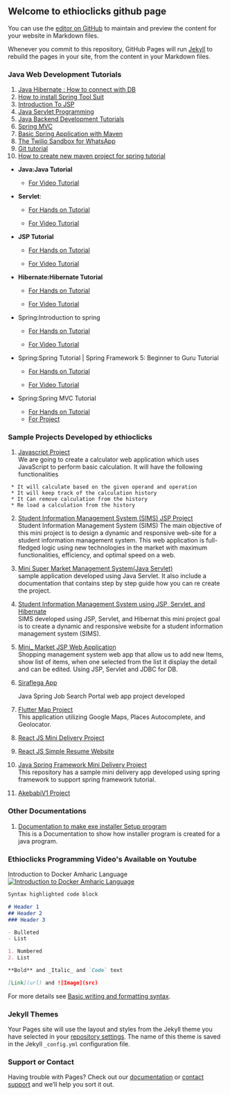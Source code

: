 ## Welcome to ethioclicks github page

You can use the [editor on GitHub](https://github.com/ethioclicks/ethioclicks.github.io/edit/main/index.md) to maintain and preview the content for your website in Markdown files.

Whenever you commit to this repository, GitHub Pages will run [Jekyll](https://jekyllrb.com/) to rebuild the pages in your site, from the content in your Markdown files.

### Java Web Development Tutorials

1.  [Java Hibernate : How to connect with DB](https://github.com/ethioclicks/Java-Web-Development-Tutorials/blob/main/Hibernate.md)
2.  [How to install Spring Tool Suit](https://github.com/ethioclicks/Java-Web-Development-Tutorials/blob/main/Introduction_To_Spring_Framework.md)
3.  [Introduction To JSP](https://github.com/ethioclicks/Java-Web-Development-Tutorials/blob/main/Introduction_to_JSP.md)
4.  [Java Servlet Programming](https://github.com/ethioclicks/Java-Web-Development-Tutorials/blob/main/JavaServlet.md)
5.  [Java Backend Development Tutorials](https://github.com/ethioclicks/Java-Web-Development-Tutorials/blob/main/README.md)
6.  [Spring MVC](https://github.com/ethioclicks/Java-Web-Development-Tutorials/blob/main/Spring-MVC.md)
7.  [Basic Spring Application with Maven](https://github.com/ethioclicks/Java-Web-Development-Tutorials/blob/main/Spring.md)
8.  [The Twilio Sandbox for WhatsApp](https://github.com/ethioclicks/Java-Web-Development-Tutorials/blob/main/TwilioDoc.md)
9.  [Git tutorial](https://github.com/ethioclicks/Java-Web-Development-Tutorials/blob/main/git-tutorial.md)
10.  [How to create new maven project for spring tutorial](https://github.com/ethioclicks/Java-Web-Development-Tutorials/blob/main/~WRL2196.tmp)


* **Java:Java Tutorial** 
    * [For Video Tutorial](https://github.com/ethioclicks/Java-Web-Development-Tutorials/blob/main/JavaServlet.md)

* **Servlet**: 

   * [For Hands on Tutorial](https://github.com/ethioclicks/Java-Web-Development-Tutorials/blob/main/JavaServlet.md)

   * [For Video Tutorial](https://www.youtube.com/watch?v=FYe-keLCCG8&list=PLfUANuySIYNNkjgCHEFYbcND_ilAmf1it)


* **JSP Tutorial**
   * [For Hands on Tutorial](https://github.com/ethioclicks/Java-Web-Development-Tutorials/blob/main/Introduction_to_JSP.md)

   * [For Video Tutorial](https://www.youtube.com/watch?v=65VOvRu1v2g&list=PLfUANuySIYNMFFWkjqqd6toygvbVTfwyU)

* **Hibernate:Hibernate Tutorial**
    * [For Hands on Tutorial](https://github.com/ethioclicks/Java-Web-Development-Tutorials/blob/main/Hibernate.md)

   * [For Video Tutorial](https://www.youtube.com/watch?v=Jf0mAD3mbiw&list=PLfUANuySIYNO7dmckkcSOQY1PepmwdssE)

* Spring:Introduction to spring 

   * [For Hands on Tutorial](https://github.com/ethioclicks/Java-Web-Development-Tutorials/blob/main/Introduction_To_Spring_Framework.md)

   * [For Video Tutorial](https://www.youtube.com/watch?v=xdDc1F1nVhQ&list=PLfUANuySIYNP3rw-EuN_Onmmnx0V60wfW)

* Spring:Spring Tutorial | Spring Framework 5: Beginner to Guru Tutorial

   * [For Hands on Tutorial](https://github.com/ethioclicks/Java-Web-Development-Tutorials/blob/main/Spring.md)

   * [For Video Tutorial](https://www.youtube.com/watch?v=xdDc1F1nVhQ&list=PLfUANuySIYNP3rw-EuN_Onmmnx0V60wfW)

* Spring:Spring MVC Tutorial

   * [For Hands on Tutorial](https://github.com/ethioclicks/Java-Web-Development-Tutorials/blob/main/Spring-MVC.md)
   * [For Project](https://github.com/ethioclicks/mini-delivery-app)

### Sample Projects Developed by ethioclicks
1.  [Javascript Project](https://github.com/ethioclicks/javascripttutorial/blob/main/README.md) <br />
   We are going to create a calculator web application which uses JavaScript to perform basic calculation. It will have the following functionalities <br />
  ``` * Accept valid operand and operation.
   * It will calculate based on the given operand and operation
   * It will keep track of the calculation history
   * It Can remove calculation from the history
   * Re load a calculation from the history
```

2. [Student Information Management System (SIMS) JSP Project](https://github.com/ethioclicks/JSPproject/blob/main/README.md)  <br />
   Student Information Management System (SIMS)
  The main objective of this mini project is to design a dynamic and responsive web-site for a student information management system. This web application is full-   fledged logic using new technologies in the market with maximum functionalities, efficiency, and optimal speed on a web.
 
3. [Mini Super Market Management System(Java Servlet)](https://github.com/ethioclicks/JavaServletSampleProject/blob/main/README.md) <br /> 
   sample application developed using Java Servlet. It also include a documentation that contains step by step guide how you can re create the project.
 
4. [Student Information Management System using JSP, Servlet, and Hibernate](https://github.com/ethioclicks/JSPwithHibernate/blob/main/README.md) <br />
  SIMS developed using JSP, Servlet, and Hibernat this mini project goal is to create a dynamic and responsive website for a student information management system (SIMS).
5. [Mini_ Market JSP Web Application](https://github.com/ethioclicks/Mimi_Market_JSP_App/blob/main/README.md) <br />
   Shopping management system web app that allow us to add new Items, show list of items, when one selected from the list it display the detail and can be edited. Using JSP, Servlet and JDBC for DB.

6. [Siraflega App](https://github.com/ethioclicks/siraflega_app/blob/main/README.md) <br />

   Java Spring Job Search Portal web app project developed
7. [Flutter Map Project](https://github.com/ethioclicks/map/blob/main/README.md) <br />
   This application utilizing Google Maps, Places Autocomplete, and Geolocator.
  
8. [React JS Mini Delivery Project](https://github.com/ethioclicks/delivery-mini-app/blob/main/README.md)
9. [React JS Simple Resume Website](https://github.com/ethioclicks/ethio-cv/blob/main/README.md)
10. [Java Spring Framework Mini Delivery Project](https://github.com/ethioclicks/mini-delivery-app/blob/main/README.md) <br />
 This repository has a sample mini delivery app developed using spring framework to support spring framework tutorial.
10. [AkebabiV1 Project](https://github.com/ethioclicks/AkebabiV1)
 
 
 ### Other Documentations 
 1. [Documentation to make exe installer Setup program](https://github.com/ethioclicks/setup/blob/main/README.md) <br />
   This is a Documentation to show how installer program is created for a java program.
 
 
### Ethioclicks Programming Video's Available on Youtube
Introduction to Docker Amharic Language 
[![Introduction to Docker Amharic Language](https://img.youtube.com/vi/h79PyYSvsXM/maxresdefault.jpg)](https://www.youtube.com/watch?v=h79PyYSvsXM "Youtube: Introduction to Docker Amharic Language")
```markdown
Syntax highlighted code block

# Header 1
## Header 2
### Header 3

- Bulleted
- List

1. Numbered
2. List

**Bold** and _Italic_ and `Code` text

[Link](url) and ![Image](src)
```

For more details see [Basic writing and formatting syntax](https://docs.github.com/en/github/writing-on-github/getting-started-with-writing-and-formatting-on-github/basic-writing-and-formatting-syntax).

### Jekyll Themes

Your Pages site will use the layout and styles from the Jekyll theme you have selected in your [repository settings](https://github.com/ethioclicks/ethioclicks.github.io/settings/pages). The name of this theme is saved in the Jekyll `_config.yml` configuration file.

### Support or Contact

Having trouble with Pages? Check out our [documentation](https://docs.github.com/categories/github-pages-basics/) or [contact support](https://support.github.com/contact) and we’ll help you sort it out.
